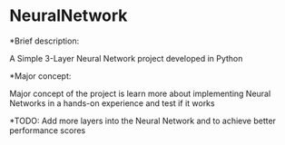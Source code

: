 # NeuralNetwork
*Brief description:

A Simple 3-Layer Neural Network project developed in Python

*Major concept:

Major concept of the project is learn more about implementing Neural Networks in a hands-on experience and test if it works


*TODO:
Add more layers into the Neural Network and to achieve better performance scores
